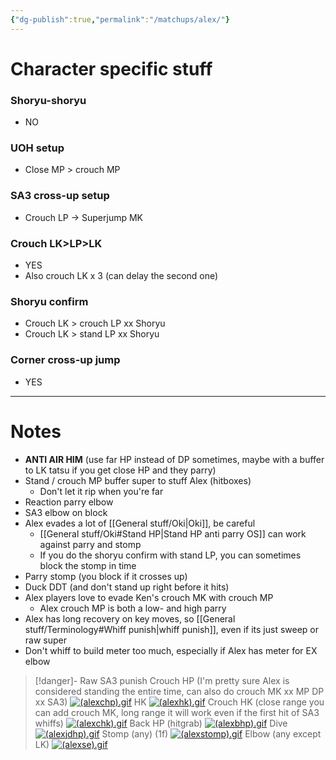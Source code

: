 ```yaml
---
{"dg-publish":true,"permalink":"/matchups/alex/"}
---
```


# Character specific stuff
### Shoryu-shoryu
- NO
### UOH setup
- Close MP > crouch MP
### SA3 cross-up setup
- Crouch LP -> Superjump MK
### Crouch LK>LP>LK
- YES
- Also crouch LK x 3 (can delay the second one)
### Shoryu confirm
- Crouch LK > crouch LP xx Shoryu 
- Crouch LK > stand LP xx Shoryu 
### Corner cross-up jump
- YES
***
# Notes
- **ANTI AIR HIM** (use far HP instead of DP sometimes, maybe with a buffer to LK tatsu if you get close HP and they parry)
- Stand / crouch MP buffer super to stuff Alex (hitboxes)
	- Don't let it rip when you're far
- Reaction parry elbow
- SA3 elbow on block
- Alex evades a lot of [[General stuff/Oki\|Oki]], be careful
	- [[General stuff/Oki#Stand HP\|Stand HP anti parry OS]] can work against parry and stomp
	- If you do the shoryu confirm with stand LP, you can sometimes block the stomp in time
- Parry stomp (you block if it crosses up)
- Duck DDT (and don't stand up right before it hits)
- Alex players love to evade Ken's crouch MK with crouch MP
	- Alex crouch MP is both a low- and high parry
- Alex has long recovery on key moves, so [[General stuff/Terminology#Whiff punish\|whiff punish]], even if its just sweep or raw super
- Don't whiff to build meter too much, especially if Alex has meter for EX elbow

> [!danger]- Raw SA3 punish
> Crouch HP (I'm pretty sure Alex is considered standing the entire time, can also do crouch MK xx MP DP xx SA3)
> [![(alexchp).gif](https://wiki.supercombo.gg/images/6/68/%28alexchp%29.gif)](https://wiki.supercombo.gg/w/File:(alexchp).gif)
> HK
> [![(alexhk).gif](https://wiki.supercombo.gg/images/1/1a/%28alexhk%29.gif)](https://wiki.supercombo.gg/w/File:(alexhk).gif)
> Crouch HK (close range you can add crouch MK, long range it will work even if the first hit of SA3 whiffs)
> [![(alexchk).gif](https://wiki.supercombo.gg/images/7/75/%28alexchk%29.gif)](https://wiki.supercombo.gg/w/File:(alexchk).gif)
> Back HP (hitgrab)
> [![(alexbhp).gif](https://wiki.supercombo.gg/images/6/64/%28alexbhp%29.gif)](https://wiki.supercombo.gg/w/File:(alexbhp).gif)
> Dive
> [![(alexjdhp).gif](https://wiki.supercombo.gg/images/0/09/%28alexjdhp%29.gif)](https://wiki.supercombo.gg/w/File:(alexjdhp).gif)
> Stomp (any) (1f)
> [![(alexstomp).gif](https://wiki.supercombo.gg/images/9/9a/%28alexstomp%29.gif)](https://wiki.supercombo.gg/w/File:(alexstomp).gif)
Elbow (any except LK)
[![(alexse).gif](https://wiki.supercombo.gg/images/d/d1/%28alexse%29.gif)](https://wiki.supercombo.gg/w/File:(alexse).gif)